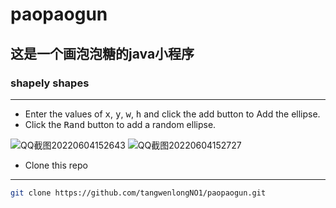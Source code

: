 # paopaogun
## 这是一个画泡泡糖的java小程序
### shapely shapes
*****
- Enter the values of <kbd>x</kbd>, <kbd>y</kbd>, <kbd>w</kbd>, <kbd>h</kbd> and click the add button to Add the ellipse.
- Click the <kbd>Rand</kbd> button to add a random ellipse.

![QQ截图20220604152643](https://user-images.githubusercontent.com/106858241/171989533-cc1bd8c7-f1d9-46e5-b11b-e532a70d0e13.jpg)
![QQ截图20220604152727](https://user-images.githubusercontent.com/106858241/171989544-f7445a4b-5282-4412-8bb1-4b4b325b8715.jpg)
* Clone this repo
-----
```bash
git clone https://github.com/tangwenlongNO1/paopaogun.git
```
